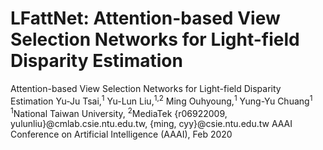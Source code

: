 # LFattNet: Attention-based View Selection Networks for Light-field Disparity Estimation
Attention-based View Selection Networks for Light-field Disparity Estimation
Yu-Ju Tsai,<sup>1</sup> Yu-Lun Liu,<sup>1,2</sup> Ming Ouhyoung,<sup>1</sup> Yung-Yu Chuang<sup>1</sup>
<sup>1</sup>National Taiwan University, <sup>2</sup>MediaTek
{r06922009, yulunliu}@cmlab.csie.ntu.edu.tw, {ming, cyy}@csie.ntu.edu.tw
AAAI Conference on Artificial Intelligence (AAAI), Feb 2020
